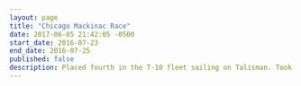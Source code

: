 ```yaml
---
layout: page
title: "Chicago Mackinac Race"
date: 2017-06-05 21:42:05 -0500
start_date: 2016-07-23
end_date: 2016-07-25
published: false
description: Placed fourth in the T-10 fleet sailing on Talisman. Took 44 hours, 9 minutes and 22 seconds. We arrived at the island at 7:29 AM on Monday.
---
```

